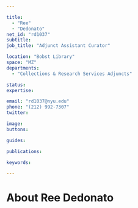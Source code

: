 ```yaml
---

title:
  - "Ree"
  - "Dedonato"
net_id: "rd1037"
subtitle: 
job_title: "Adjunct Assistant Curator"

location: "Bobst Library"
space: "MZ"
departments:
  - "Collections & Research Services Adjuncts"

status: 
expertise:

email: "rd1037@nyu.edu"
phone: "(212) 992-7307"
twitter: 

image: 
buttons:

guides:

publications:

keywords:

---
```


# About Ree Dedonato


